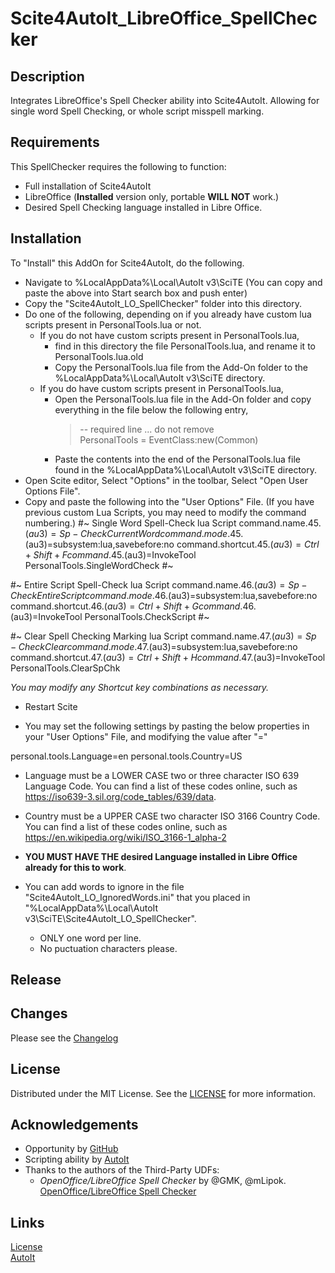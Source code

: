 # Scite4AutoIt_LibreOffice_SpellChecker

## Description
 Integrates LibreOffice's Spell Checker ability into Scite4AutoIt. Allowing for single word Spell Checking, or whole script misspell marking.

## Requirements
This SpellChecker requires the following to function:
- Full installation of Scite4AutoIt
- LibreOffice (**Installed** version only, portable **WILL NOT** work.)
- Desired Spell Checking language installed in Libre Office.

## Installation

To "Install" this AddOn for Scite4AutoIt, do the following.
- Navigate to %LocalAppData%\Local\AutoIt v3\SciTE
  (You can copy and paste the above into Start search box and push enter)
- Copy the "Scite4AutoIt_LO_SpellChecker" folder into this directory.
- Do one of the following, depending on if you already have custom lua scripts present in PersonalTools.lua or not.
  - If you do not have custom scripts present in PersonalTools.lua, 
    - find in this directory the file PersonalTools.lua, and rename it to PersonalTools.lua.old 
    - Copy the PersonalTools.lua file from the Add-On folder to the %LocalAppData%\Local\AutoIt v3\SciTE directory.
  - If you do have custom scripts present in PersonalTools.lua,
    - Open the PersonalTools.lua file in the Add-On folder and copy everything in the file below the following entry,
      > -- required line ... do not remove  
      > PersonalTools = EventClass:new(Common)
    - Paste the contents into the end of the PersonalTools.lua file found in the %LocalAppData%\Local\AutoIt v3\SciTE directory.
- Open Scite editor, Select "Options" in the toolbar, Select "Open User Options File".
- Copy and paste the following into the "User Options" File. (If you have previous custom Lua Scripts, you may need to modify the command numbering.)
#~ Single Word Spell-Check lua Script
command.name.45.$(au3)=Sp-Check Current Word
command.mode.45.$(au3)=subsystem:lua,savebefore:no
command.shortcut.45.$(au3)=Ctrl+Shift+F
command.45.$(au3)=InvokeTool PersonalTools.SingleWordCheck
#~

#~ Entire Script Spell-Check lua Script
command.name.46.$(au3)=Sp-Check Entire Script
command.mode.46.$(au3)=subsystem:lua,savebefore:no
command.shortcut.46.$(au3)=Ctrl+Shift+G
command.46.$(au3)=InvokeTool PersonalTools.CheckScript
#~

#~ Clear Spell Checking Marking lua Script
command.name.47.$(au3)=Sp-Check Clear
command.mode.47.$(au3)=subsystem:lua,savebefore:no
command.shortcut.47.$(au3)=Ctrl+Shift+H
command.47.$(au3)=InvokeTool PersonalTools.ClearSpChk

  *You may modify any Shortcut key combinations as necessary.*
- Restart Scite

- You may set the following settings by pasting the below properties in your "User Options" File, and modifying the value after "="

personal.tools.Language=en
personal.tools.Country=US

  - Language must be a LOWER CASE two or three character ISO 639 Language Code. You can find a list of these codes online, such as https://iso639-3.sil.org/code_tables/639/data. 
  - Country must be a UPPER CASE two character ISO 3166 Country Code. You can find a list of these codes online, such as https://en.wikipedia.org/wiki/ISO_3166-1_alpha-2
  - **YOU MUST HAVE THE desired Language installed in Libre Office already for this to work**.

- You can add words to ignore in the file "Scite4AutoIt_LO_IgnoredWords.ini" that you placed in "%LocalAppData%\Local\AutoIt v3\SciTE\Scite4AutoIt_LO_SpellChecker".
  - ONLY one word per line.
  - No puctuation characters please.
  
## Release

## Changes

Please see the [Changelog](CHANGELOG.md)

## License

Distributed under the MIT License. See the [LICENSE](LICENSE) for more information.

## Acknowledgements

- Opportunity by [GitHub](https://github.com)
- Scripting ability by [AutoIt](https://www.autoitscript.com/site/autoit/)
- Thanks to the authors of the Third-Party UDFs:
  - *OpenOffice/LibreOffice Spell Checker* by @GMK, @mLipok. [OpenOffice/LibreOffice Spell Checker](https://www.autoitscript.com/forum/topic/185932-openofficelibreoffice-spell-checker/)

## Links 

[License](LICENSE) <br>
[AutoIt](https://www.autoitscript.com/site/autoit/) <br>
